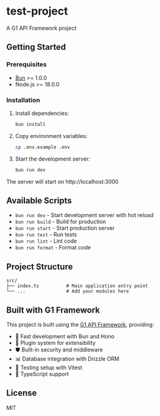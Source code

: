 # test-project

A G1 API Framework project

## Getting Started

### Prerequisites

- [Bun](https://bun.sh/) >= 1.0.0
- Node.js >= 18.0.0

### Installation

1. Install dependencies:
   ```bash
   bun install
   ```

2. Copy environment variables:
   ```bash
   cp .env.example .env
   ```

3. Start the development server:
   ```bash
   bun run dev
   ```

The server will start on http://localhost:3000

## Available Scripts

- `bun run dev` - Start development server with hot reload
- `bun run build` - Build for production
- `bun run start` - Start production server
- `bun run test` - Run tests
- `bun run lint` - Lint code
- `bun run format` - Format code

## Project Structure

```
src/
├── index.ts          # Main application entry point
└── ...               # Add your modules here
```

## Built with G1 Framework

This project is built using the [G1 API Framework](https://github.com/g1-studio/api-framework), providing:

- 🚀 Fast development with Bun and Hono
- 🔌 Plugin system for extensibility
- 🛡️ Built-in security and middleware
- 📊 Database integration with Drizzle ORM
- 🧪 Testing setup with Vitest
- 📝 TypeScript support

## License

MIT
